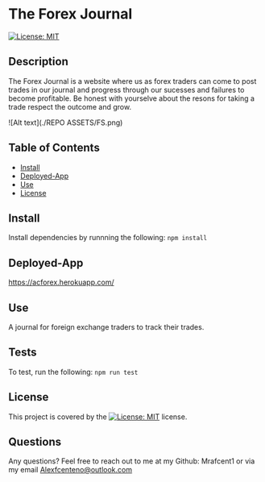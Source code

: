 # The Forex Journal
[![License: MIT](https://img.shields.io/badge/License-MIT-yellow.svg)](https://opensource.org/licenses/MIT)

## Description
The Forex Journal is a website where us as forex traders can come to post trades in our journal and progress through our sucesses and failures to become profitable. Be honest with yourselve about the resons for taking a trade respect the outcome and grow. 

![Alt text](./REPO ASSETS/FS.png)

## Table of Contents
* [Install](#Install)
* [Deployed-App](#Deployed-App)
* [Use](#Use)
* [License](#License)

## Install
Install dependencies by runnning the following:
`npm install`

## Deployed-App
https://acforex.herokuapp.com/

## Use
A journal for foreign exchange traders to track their trades.

## Tests
To test, run the following:
`npm run test`

## License
This project is covered by the [![License: MIT](https://img.shields.io/badge/License-MIT-yellow.svg)](https://opensource.org/licenses/MIT) license.

## Questions
Any questions? Feel free to reach out to me at my Github: Mrafcent1 or via my email Alexfcenteno@outlook.com
